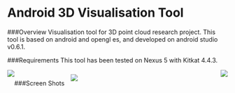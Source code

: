Android 3D Visualisation Tool
=============================

###Overview
Visualisation tool for 3D point cloud research project. This tool is based on android and opengl es, and developed on android studio v0.6.1.

###Requirements
This tool has been tested on Nexus 5 with Kitkat 4.4.3.

###Screen Shots
<img style="float: left" src="https://raw.githubusercontent.com/pan-long/Android3DVisualisationTool/master/img1.png" />
<img style="padding: 10px;" src="https://raw.githubusercontent.com/pan-long/Android3DVisualisationTool/master/img2.png" />
<img style="float: right" src="https://raw.githubusercontent.com/pan-long/Android3DVisualisationTool/master/img3.png" />
